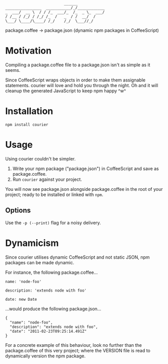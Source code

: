 	                          ______            
	________________  ___________/_/____________
	_  ___/  __ \  / / /_  ___/_  /_  _ \_  ___/
	/ /__ / /_/ / /_/ /_  /   _  / /  __/  /    
	\___/ \____/\____/ /_/    /_/  \___//_/     

package.coffee -> package.json (dynamic npm packages in CoffeeScript)

# Motivation
Compiling a package.coffee file to a package.json isn't as simple as it seems.

Since CoffeeScript wraps objects in order to make them assignable statements. courier will love and hold you through the night. Oh and it will cleanup the generated JavaScript to keep npm happy ^w^

# Installation
    npm install courier
  
# Usage
Using courier couldn't be simpler.

1. Write your npm package ("package.json") in CoffeeScript and save as package.coffee.
2. Run `courier` against your project.

You will now see package.json alongside package.coffee in the root of your project; ready to be installed or linked with `npm`.

## Options
Use the `-p (--print)` flag for a noisy delivery.

# Dynamicism
Since courier utilises dynamic CoffeeScript and not static JSON, npm packages can be made dynamic.

For instance, the following package.coffee...

    name: 'node-foo'

    description: 'extends node with foo'
    
    date: new Date
    
...would produce the following package.json...

    {
      "name": "node-foo",
      "description": "extends node with foo",
      "date": "2011-02-23T09:25:14.491Z"
    }

For a concrete example of this behaviour, look no further than the package.coffee of this very project; where the VERSION file is read to dynamically version the npm package.
